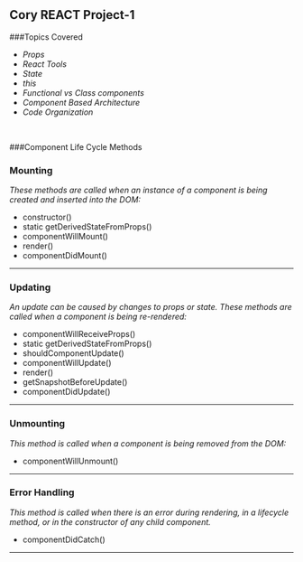 # <h2>Cory REACT Project-1</h2>

###Topics Covered
<i>
- Props
- React Tools
- State
- this
- Functional vs Class components
- Component Based Architecture
- Code Organization
</i>

<br>

###Component Life Cycle Methods

<h3>Mounting</h3>

*These methods are called when an instance of a component is being created and inserted into the DOM:*

- constructor()
- static getDerivedStateFromProps()
- componentWillMount()
- render()
- componentDidMount()

* * *

<h3>Updating</h3>

*An update can be caused by changes to props or state. These methods are called when a component is being re-rendered:*

- componentWillReceiveProps()
- static getDerivedStateFromProps()
- shouldComponentUpdate()
- componentWillUpdate()
- render()
- getSnapshotBeforeUpdate()
- componentDidUpdate()

* * *

<h3>Unmounting</h3>

*This method is called when a component is being removed from the DOM:*

- componentWillUnmount()

* * *

<h3>Error Handling</h3>

*This method is called when there is an error during rendering, in a lifecycle method, or in the constructor of any child component.*

- componentDidCatch()

* * *
